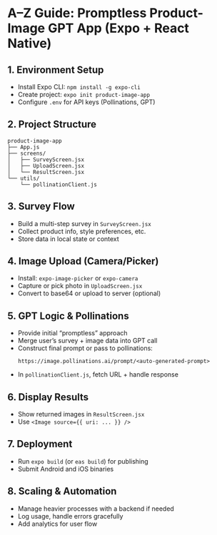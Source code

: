 # A–Z Guide: Promptless Product-Image GPT App (Expo + React Native)

## 1. Environment Setup

- Install Expo CLI: `npm install -g expo-cli`
- Create project: `expo init product-image-app`
- Configure `.env` for API keys (Pollinations, GPT)

## 2. Project Structure

```
product-image-app
├── App.js
├── screens/
│   ├── SurveyScreen.jsx
│   ├── UploadScreen.jsx
│   └── ResultScreen.jsx
└── utils/
    └── pollinationClient.js
```

## 3. Survey Flow

- Build a multi-step survey in `SurveyScreen.jsx`
- Collect product info, style preferences, etc.
- Store data in local state or context

## 4. Image Upload (Camera/Picker)

- Install: `expo-image-picker` or `expo-camera`
- Capture or pick photo in `UploadScreen.jsx`
- Convert to base64 or upload to server (optional)

## 5. GPT Logic & Pollinations

- Provide initial “promptless” approach
- Merge user’s survey + image data into GPT call
- Construct final prompt or pass to pollinations:
  ```
  https://image.pollinations.ai/prompt/<auto-generated-prompt>
  ```
- In `pollinationClient.js`, fetch URL + handle response

## 6. Display Results

- Show returned images in `ResultScreen.jsx`
- Use `<Image source={{ uri: ... }} />`

## 7. Deployment

- Run `expo build` (or `eas build`) for publishing
- Submit Android and iOS binaries

## 8. Scaling & Automation

- Manage heavier processes with a backend if needed
- Log usage, handle errors gracefully
- Add analytics for user flow
